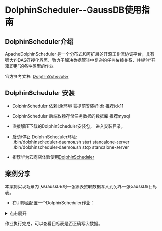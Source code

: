 
# DolphinScheduler--GaussDB使用指南

## DolphinScheduler介绍
ApacheDolphinScheduler 是一个分布式和可扩展的开源工作流协调平台，具有强大的DAG可视化界面，致力于解决数据管道中复杂的任务依赖关系，并提供“开箱即用”的各种类型的作业

官方参考文档: [DolphinScheduler](https://github.com/apache/dolphinscheduler) 

## DolphinScheduler 安装
* DolphinScheduler 依赖jdk环境 需提前安装好jdk 推荐jdk11
* DolphinScheduler 后端依赖存储任务数据的数据库 推荐mysql
* 直接解压下载的DolphinScheduler安装包， 进入安装目录。
* 启动/停止 DolphinScheduler环境:   
./bin/dolphinscheduler-daemon.sh start standalone-server   
./bin/dolphinscheduler-daemon.sh stop standalone-server   

* 推荐华为云商店体验使用[DolphinScheduler](https://marketplace.huaweicloud.com/contents/31496fe8-a3c9-402a-863f-4b786940a410#productid=OFFI1121281606683963392)
## 案例分享

本案例实现场景为 从GaussDB的一张源表抽取数据写入到另外一张GaussDB目标表。          

* 在UI界面配置一个DolphinScheduler作业：  
<details>
<summary>点击展开</summary>

1. 创建数据源 
![img.png](image/img.png)
2. 创建项目
![img_1.png](image/img_1.png)
3. 创建工作流
![img_2.png](image/img_2.png)
4. 执行工作流(配置调度策略 可选)
![img_3.png](image/img_3.png)

</details>  
   
作业执行完成，可以查看目标表是否正确写入数据。   
